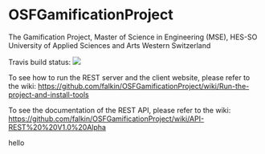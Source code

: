 OSFGamificationProject
======================
The Gamification Project, Master of Science in Engineering (MSE), HES-SO University of Applied Sciences and Arts Western Switzerland


Travis build status:
<img src="https://travis-ci.org/falkin/OSFGamificationProject.png" />


To see how to run the REST server and the client website, please refer to the wiki:
https://github.com/falkin/OSFGamificationProject/wiki/Run-the-project-and-install-tools

To see the documentation of the REST API, please refer to the wiki:  
https://github.com/falkin/OSFGamificationProject/wiki/API-REST%20%20V1.0%20Alpha

hello